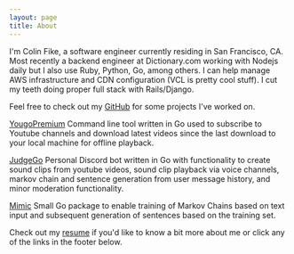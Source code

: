 ```yaml
---
layout: page
title: About
---
```


I'm Colin Fike, a software engineer currently residing in San Francisco, CA. Most recently a backend engineer at Dictionary.com working with Nodejs daily but I also use Ruby, Python, Go, among others. I can help manage AWS infrastructure and CDN configuration (VCL is pretty cool stuff). I cut my teeth doing proper full stack with Rails/Django. 

Feel free to check out my [GitHub](https://github.com/colinfike)
for some projects I've worked on. 

[YougoPremium](https://github.com/colinfike/yougo-premium) Command line tool written in Go used to subscribe to Youtube channels and download latest videos since the last download to your local machine for offline playback.

[JudgeGo](https://github.com/colinfike/judgego) Personal Discord bot written in Go with functionality to create sound clips from youtube videos, sound clip playback via voice channels, markov chain and sentence generation from user message history, and minor moderation functionality.

[Mimic](https://github.com/colinfike/mimic) Small Go package to enable training of Markov Chains based on text input and subsequent generation of sentences based on the training set.

Check out my [resume](/ColinFikeResume.pdf) if you'd like to know a bit more about me or
click any of the links in the footer below.
